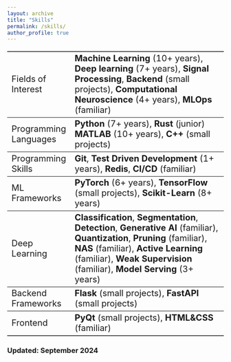 ```yaml
---
layout: archive
title: "Skills"
permalink: /skills/
author_profile: true
---
```


<style>
    table {
        width: 100%;
        font-size: 20px;
        background-color: $light-gray;
        border:1;
        frame=hsides;
        rules:rows;
    }

    table tbody tr td:nth-child(1){width:25%;}
    table tbody tr td:nth-child(2){width:75%;}

</style>

<table border=1 frame=hsides rules=rows>
<tbody>
   <tr>
      <td>Fields of Interest</td>
      <td><strong>Machine Learning</strong> (10+ years), <strong>Deep learning</strong> (7+ years), <strong>Signal Processing</strong>, <strong>Backend</strong> (small projects), <strong>Computational Neuroscience</strong> (4+ years), <strong>MLOps</strong> (familiar)</td>
   </tr>
   <tr>
      <td>Programming Languages</td>
      <td><strong>Python</strong> (7+ years), <strong>Rust</strong> (junior) <strong>MATLAB</strong> (10+ years), <strong>C++</strong> (small projects)</td>
   </tr>
   <tr>
      <td>Programming Skills</td>
      <td><strong>Git</strong>, <strong>Test Driven Development</strong> (1+ years), <strong>Redis</strong>, <strong>CI/CD</strong> (familiar)</td>
   </tr>
   <tr>
      <td>ML Frameworks</td>
      <td><strong>PyTorch</strong> (6+ years), <strong>TensorFlow</strong> (small projects), <strong>Scikit-Learn</strong> (8+ years)</td>
   </tr>
   <tr>
      <td>Deep Learning</td>
      <td><strong>Classification</strong>, <strong>Segmentation</strong>, <strong>Detection</strong>, <strong>Generative AI</strong> (familiar), <strong>Quantization</strong>, <strong>Pruning</strong> (familiar), <strong>NAS</strong> (familiar), <strong>Active Learning</strong> (familiar), <strong>Weak Supervision</strong> (familiar), <strong>Model Serving</strong> (3+ years)</td>
   </tr>
   <tr>
      <td>Backend Frameworks</td>
      <td><strong>Flask</strong> (small projects), <strong>FastAPI</strong> (small projects)</td>
   </tr>
   <tr>
      <td>Frontend</td>
      <td><strong>PyQt</strong> (small projects), <strong>HTML&amp;CSS</strong> (familiar)</td>
   </tr>
</tbody>
</table>


### Updated: September 2024
